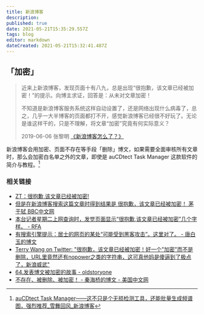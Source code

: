 ```yaml
---
title: 新浪博客
description: 
published: true
date: 2021-05-21T15:35:29.557Z
tags: blog
editor: markdown
dateCreated: 2021-05-21T15:32:41.487Z
---
```


## 「加密」

> 近来上新浪博客，发现页面十有八九，总是出现“很抱歉，该文章已经被加密！”的提示。向博主求证，回答是：从未对文章加密！
>
> 不知道是新浪博客服务系统这样自动设置了，还是网络出现什么病毒了，总之，几乎一大半博客的页面都打不开，感觉新浪博客已经很不好玩了。无论是谁这样干的，只是不理解，将文章“加密”究竟有何实际意义？
>
> 2019-06-06 张黎明 [《新浪博客怎么了？》](https://archive.ph/l2MDY "http://blog.sina.com.cn/s/blog_4827d2e20102yo2t.html")

新浪博客会用加密、页面不存在等手段「删除」博文，如果需要全面审核所有文章时，那么会加密白名单之外的文章，即使是 auCDtect Task Manager 这款软件的简介与教程。[^acdtm]

[^acdtm]: [auCDtect Task Manager——这不只是个无损检测工具，还能批量生成频谱图，强烈推荐_雪舞回风_新浪博客](https://web.archive.org/web/20140911010247/http://blog.sina.com.cn/s/blog_637d7cd80101pzx4.html)

### 相关链接

+ [ZT：很抱歉,该文章已经被加密!](https://web.archive.org/web/20100323014719/http://www.xys.org/forum/db/6/124/157.html)
+ [但是在新浪博客搜索这篇文章时得到结果是 很抱歉，该文章已经被加密！ 茅于轼 BBC中文网](https://web.archive.org/web/20200928180114/https://www.bbc.com/zhongwen/simp/chinese_news/2012/08/120820_maoyushi_article)
+ [本台记者星期二上网查询时，发觉页面显示“很抱歉,该文章已经被加密”几个字样。 - RFA](https://archive.ph/8JnC7 "https://www.rfa.org/mandarin/yataibaodao/jing-04272010101342.html")
+ [有搜索引擎提示：居士的网页的某处“可能受到黑客攻击”。这里对了。 - 唐白玉的博文](https://archive.ph/y6DYO#selection-1971.1-276.8 "https://web.archive.org/web/20210521153229/http://blog.sciencenet.cn/blog-530150-1158239.html")
+ [Terry Wang on Twitter: "很抱歉，该文章已经被加密！好一个"加密"而不是删除，URL里竟然还有nopower之类的字符串，这可真他妈是傻逼到了极点了，新浪威武"](https://web.archive.org/web/20210521151644/https://twitter.com/terrywang/status/8017660699)
+ [64.发表博文被加密的故事 - oldstoryone](https://web.archive.org/web/20160815120616/https://oldstoryone.wordpress.com/2015/03/06/64-发表博文被加密的故事/)
+ [不存在、被删除、被加密！ - 秦海桥的博文 - 美国中文网](https://web.archive.org/web/20210519161031/http://www.sinovision.net/home/space/do/blog/uid/516257/id/359480.html)
